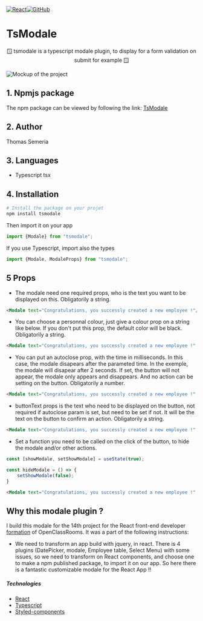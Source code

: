 [![React](https://img.shields.io/badge/React-20232A?style=for-the-badge&logo=react&logoColor=61DAFB)](https://reactjs.org/)[![GitHub](https://img.shields.io/badge/JSX-4F4FD4?style=for-the-badge&logo=react&logoColor=61DAFB)](https://reactjs.org/docs/introducing-jsx.html)


# TsModale

<p align="center">
  🪟 tsmodale is a typescript modale plugin, to display for a form validation on submit for example 🪟
</p>


![Mockup of the project](https://i.imgur.com/7OStcHE.png[/img])

<!-- <p align="center">
<a href="https://sportseeapp.netlify.app/">🌍 Live démo
</a>
</p> -->


## 1. Npmjs package

The npm package can be viewed by following the link: [TsModale](https://www.npmjs.com/package/tsmodale)

## 2. Author

Thomas Semeria


## 3. Languages

- Typescript tsx

## 4. Installation

```bash
# Install the package on your projet
npm install tsmodale
```	
Then import it on your app
```js
import {Modale} from "tsmodale";
```
If you use Typescript, import also the types
```js
import {Modale, ModaleProps} from "tsmodale";
```

## 5 Props

- The modale need one required props, who is the text you want to be displayed on this. Obligatorily a string.
```html
<Modale text="Congratulations, you successly created a new employee !"/>
```
- You can choose a personnal colour, just give a colour prop on a string like below. If you don't put this prop, the default color will be black. Obligatorily a string.
```html
<Modale text="Congratulations, you successly created a new employee !" colour="#8acd32"  />
```
- You can put an autoclose prop, with the time in milliseconds. In this case, the modale disapears after the parameted time. In the exemple, the modale will disapear after 2 seconds. If set, the button will not appear, the modale only appears and disappears. And no action can be setting on the button. Obligatorily a number.
```html
<Modale text="Congratulations, you successly created a new employee !" colour="#8acd32" autoclose={2000} />
```
- buttonText props is the text who need to be displayed on the button, not required if autoclose param is set, but need to be set if not. It will be the text on the button to confirm an action. Obligatorily a string.
```html
<Modale text="Congratulations, you successly created a new employee !" buttonText="OK" colour="#8acd32"  />
```
- Set a function you need to be called on the click of the button, to hide the modale and/or other actions.
```js
const [showModale, setShowModale] = useState(true);

const hideModale = () => {
	setShowModale(false);
}
```
```html
<Modale text="Congratulations, you successly created a new employee !" colour="#8acd32" buttonText="OK" hideModale={hideModale} />
```
## Why this modale plugin ?
I build this modale for the 14th project for the React front-end developer [formation](https://openclassrooms.com/fr/paths/516-developpeur-dapplication-javascript-react#main_content) of OpenClassRooms.
It was a part of the following instructions:
- We need to transform an app build with jquery, in react. There is 4 plugins (DatePicker, modale, Employee table, Select Menu) with some issues, so we need to transform on React components, and choose one to make a npm published package, to import it on our app. So here there is a fantastic customizable modale for the React App !!

##### Technologies
- [React](https://reactjs.org/)
- [Typescript](https://www.typescriptlang.org/)
- [Styled-components](https://styled-components.com/)
